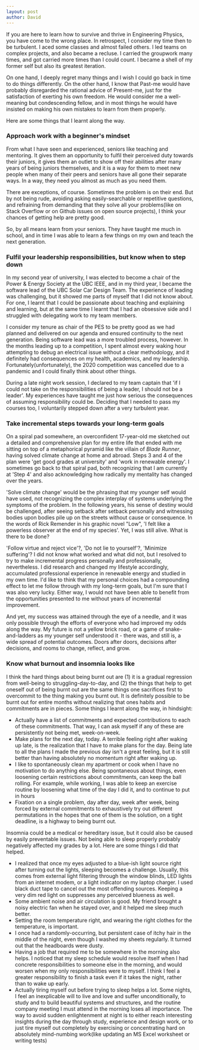 ```yaml
---
layout: post
author: David
---
```


If you are here to learn how to survive and thrive in Engineering Physics, you 
have come to the wrong place. In retrospect, I consider my time then to be turbulent. I 
aced some classes and almost failed others. I led teams on complex projects, and 
also became a recluse. I carried the groupwork many times, and got carried more times 
than I could count. I became a shell of my former self but also its greatest iteration. 

On one hand, I deeply regret many things and I wish I could go back in time to do things 
differently. On the other hand, I know that Past-me would have probably disregarded the 
rational advice of Present-me, just for the satisfaction of 
exerting his own freedom. He would consider me a well-meaning but condescending fellow, 
and in most things he would have insisted on making his own mistakes to learn from them 
properly. 

Here are some things that I learnt along the way.

### Approach work with a beginner's mindset

From what I have seen and experienced, seniors like teaching and mentoring. It gives them an opportunity to 
fulfil their perceived duty towards their juniors, it gives them an outlet to show off their abilities after 
many years of being juniors themselves, and it is a way for them to meet new people when many of their peers 
and seniors have all gone their separate ways. In a way, they need you almost as much as you need them.

There are exceptions, of course. Sometimes the problem is on their end. But by not being rude, 
avoiding asking easily-searchable or repetitive questions, and refraining from demanding that they solve all 
your problems(like on Stack Overflow or on Github issues on open source projects), I think your chances of getting 
help are pretty good.

So, by all means learn from your seniors. They have taught me much in school, and in time I was able to learn 
a few things on my own and teach the next generation. 

### Fulfil your leadership responsibilities, but know when to step down

In my second year of university, I was elected to become a chair of the Power & Energy Society at the UBC IEEE, 
and in my third year, I became the software lead of the UBC Solar Car Design Team. The experience of leading was 
challenging, but it showed me parts of myself that I did not know about. For one, I learnt that I could be passionate 
about teaching and explaining and learning, but at the same time I learnt that I had an obsessive side and I struggled 
with delegating work to my team members. 

I consider my tenure as chair of the PES to be pretty good as we had planned and delivered on our agenda and ensured continuity 
to the next generation. Being software lead was a more troubled process, however. In the months leading up to a competition, 
I spent almost every waking hour attempting to debug an electrical issue without a clear methodology, and it definitely had 
consequences on my health, academics, and my leadership. Fortunately(unfortunately), the 2020 competition was cancelled due to a 
pandemic and I could finally think about other things.

During a late night work session, I declared to my team captain that 'if I could not take on the responsibilities of being 
a leader, I should not be a leader'. My experiences have taught me just how serious the consequences of assuming responsibility 
could be. Deciding that I needed to pass my courses too, I voluntarily stepped down after a very turbulent year.

### Take incremental steps towards your long-term goals

On a spiral pad somewhere, an overconfident 17-year-old me sketched out a detailed and comprehensive plan for my entire life that 
ended with me sitting on top of a metaphorical pyramid like the villain of _Blade Runner_, having solved climate change at home and 
abroad. Steps 3 and 4 of the plan were 'get good grades at university' and 'work in renewable energy'. I sometimes go back to that 
spiral pad, both recognizing that I am currently at 'Step 4' and also acknowledging how radically my mentality has changed over the years. 

'Solve climate change' would be the phrasing that my younger self would have used, not recognizing the complex interplay of systems 
underlying the symptoms of the problem. In the following years, his sense of destiny would be challenged, after seeing setback after 
setback personally and witnessing bodies upon bodies pile up on the streets without cause or consequence. In the words of Rick Remender
in his graphic novel "Low", 'I felt like a powerless observer at the end of my species'. Yet, I was still alive. What is there to be done?

'Follow virtue and reject vice'?, 'Do not lie to yourself'?, 'Minimize suffering'? I did not know what worked and what did not, but I 
resolved to try to make incremental progress personally and professionally, nevertheless. I did research and changed my lifestyle 
accordingly, accumulated professional experience in renewable energy and studied in my own time. I'd like to think that my personal choices 
had a compounding effect to let me follow through with my long-term goals, but I'm sure that I was also very lucky. Either way, I would 
not have been able to benefit from the opportunities presented to me without years of incremental improvement.

And yet, my success was attained through the eye of a needle, and it was only possible through the efforts of everyone who had improved my odds along the way. My future is not a yellow brick road, or a game of snake-and-ladders as my younger self understood it - there was, and still is, a wide spread of potential outcomes. Doors after doors, decisions after decisions, and rooms to change, reflect, and grow.


### Know what burnout and insomnia looks like

I think the hard things about being burnt out are (1) it is a gradual regression from well-being to struggling-day-to-day, 
and (2) the things that help to get oneself out of being burnt out are the same things one sacrifices first to overcommit 
to the thing making you burnt out. It is definitely possible to be burnt out for entire months without realizing that 
ones habits and commitments are in pieces. Some things I learnt along the way, in hindsight:
- Actually have a list of commitments and expected contributions to each of these commitments. That way, I can ask myself 
if any of these are persistently not being met, week-on-week.
- Make plans for the next day, today. A terrible feeling right after waking up late, is the realization that I have to 
make plans for the day. Being late to all the plans I made the previous day isn't a great feeling, but it is still 
better than having absolutely no momentum right after waking up.
- I like to spontaneously clean my apartment or cook when I have no motivation to do anything else. Being spontaneous 
about things, even loosening certain restrictions about commitments, can keep the ball rolling. For example, while working, 
I was able to keep an exercise routine by loosening what time of the day I did it, and to continue to put in hours
- Fixation on a single problem, day after day, week after week, being forced by external commitments to exhaustively try 
out different permutations in the hopes that one of them is the solution, on a tight deadline, is a highway to being burnt out.


Insomnia could be a medical or hereditary issue, but it could also be caused by easily preventable issues. 
Not being able to sleep properly probably negatively affected my grades by a lot. Here are some things I did that helped.
- I realized that once my eyes adjusted to a blue-ish light source right after turning out the lights, sleeping becomes 
a challenge. Usually, this comes from external light filtering through the window blinds, LED lights from an internet 
modem, or a light indicator on my laptop charger. I used black duct tape to cancel out the most offending sources. 
Keeping a very dim red light on suppresses any perceived blueness as well.
- Some ambient noise and air circulation is good. My friend brought a noisy electric fan when he stayed over, and it helped me 
sleep much better.
- Setting the room temperature right, and wearing the right clothes for the temperature, is important.
- I once had a randomly-occurring, but persistent case of itchy hair in the middle of the night, even though I washed my
sheets regularly. It turned out that the headboards were dusty.
- Having a job that required me to be somewhere in the morning also helps. I noticed that my sleep schedule would resolve 
itself when I had concrete responsibilities to someone else in the morning, and would worsen when my only responsibilities 
were to myself. I think I feel a greater responsibility to finish a task even if it takes the night, rather than to wake 
up early.
- Actually tiring myself out before trying to sleep helps a lot. Some nights, I feel an inexplicable will to live and 
love and suffer unconditionally, to study and to build beautiful systems and structures, and the routine company meeting 
I must attend in the morning loses all importance. The way to avoid sudden enlightenment at night is to either reach 
interesting insights during the day through study, experience and design work, or to just tire myself out completely 
by exercising or concentrating hard on absolutely mind-numbing work(like updating an MS Excel worksheet or writing tests)
